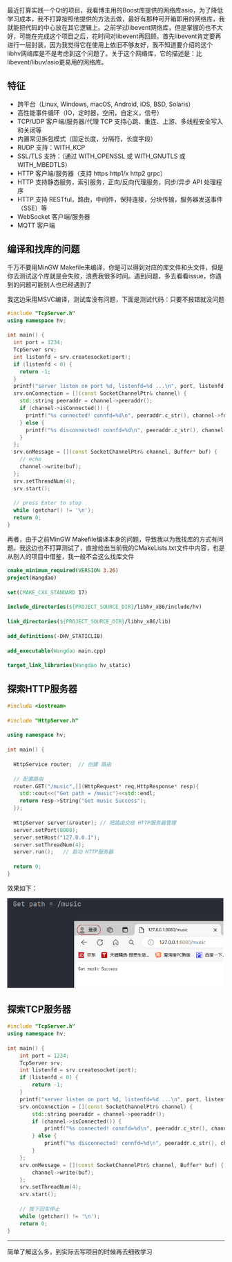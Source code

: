 最近打算实践一个Qt的项目，我看博主用的Boost库提供的网络库asio，为了降低学习成本，我不打算按照他提供的方法去做，最好有那种可开箱即用的网络库，我就能把代码的中心放在其它逻辑上。之前学过libevent网络库，但是掌握的也不大好，可能在完成这个项目之后，花时间对libevent再回顾。首先libevent肯定要再进行一层封装，因为我觉得它在使用上依旧不够友好，我不知道要介绍的这个libhv网络库是不是考虑到这个问题了。关于这个网络库，它的描述是：比libevent/libuv/asio更易用的网络库。

## 特征

- 跨平台（Linux, Windows, macOS, Android, iOS, BSD, Solaris） 
- 高性能事件循环（IO，定时器，空闲，自定义，信号） 
- TCP/UDP 客户端/服务器/代理 TCP 支持心跳、重连、上游、多线程安全写入和关闭等
- 内置常见拆包模式（固定长度，分隔符，长度字段） 
- RUDP 支持：WITH_KCP 
- SSL/TLS 支持：（通过 WITH_OPENSSL 或 WITH_GNUTLS 或 WITH_MBEDTLS） 
- HTTP 客户端/服务器（支持 https http1/x http2 grpc） 
- HTTP 支持静态服务，索引服务，正向/反向代理服务，同步/异步 API 处理程序 
- HTTP 支持 RESTful，路由，中间件，保持连接，分块传输，服务器发送事件（SSE）等
- WebSocket 客户端/服务器 
- MQTT 客户端

## 编译和找库的问题

千万不要用MinGW Makefile来编译，你是可以得到对应的库文件和头文件，但是你去测试这个库就是会失败，浪费我很多时间。遇到问题，多去看看issue，你遇到的问题可能别人也已经遇到了

我这边采用MSVC编译，测试库没有问题，下面是测试代码：只要不报错就没问题

```c++
#include "TcpServer.h"
using namespace hv;

int main() {
  int port = 1234;
  TcpServer srv;
  int listenfd = srv.createsocket(port);
  if (listenfd < 0) {
    return -1;
  }
  printf("server listen on port %d, listenfd=%d ...\n", port, listenfd);
  srv.onConnection = [](const SocketChannelPtr& channel) {
    std::string peeraddr = channel->peeraddr();
    if (channel->isConnected()) {
      printf("%s connected! connfd=%d\n", peeraddr.c_str(), channel->fd());
    } else {
      printf("%s disconnected! connfd=%d\n", peeraddr.c_str(), channel->fd());
    }
  };
  srv.onMessage = [](const SocketChannelPtr& channel, Buffer* buf) {
    // echo
    channel->write(buf);
  };
  srv.setThreadNum(4);
  srv.start();

  // press Enter to stop
  while (getchar() != '\n');
  return 0;
}
```

再者，由于之前MinGW Makefile编译本身的问题，导致我以为我找库的方式有问题。我这边也不打算测试了，直接给出当前我的CMakeLists.txt文件中内容，也是从别人的项目中借鉴，我一般不会这么找库文件

```cmake
cmake_minimum_required(VERSION 3.26)
project(Wangdao)

set(CMAKE_CXX_STANDARD 17)

include_directories(${PROJECT_SOURCE_DIR}/libhv_x86/include/hv)

link_directories(${PROJECT_SOURCE_DIR}/libhv_x86/lib)

add_definitions(-DHV_STATICLIB)

add_executable(Wangdao main.cpp)

target_link_libraries(Wangdao hv_static)
```

## 探索HTTP服务器

```c++
#include <iostream>

#include "HttpServer.h"

using namespace hv;

int main() {

  HttpService router;  // 创建 路由

  // 配置路由
  router.GET("/music",[](HttpRequest* req,HttpResponse* resp){
    std::cout<<("Get path = /music")<<std::endl;
    return resp->String("Get music Success");
  });

  HttpServer server(&router); // 把路由交给 HTTP服务器管理
  server.setPort(8080);
  server.setHost("127.0.0.1");
  server.setThreadNum(4);
  server.run();   // 启动 HTTP服务器

  return 0;
}
```

效果如下：

![httpServer](./images/httpServer.png)

## 探索TCP服务器

```c++
#include "TcpServer.h"
using namespace hv;

int main() {
    int port = 1234;
    TcpServer srv;
    int listenfd = srv.createsocket(port);
    if (listenfd < 0) {
        return -1;
    }
    printf("server listen on port %d, listenfd=%d ...\n", port, listenfd);
    srv.onConnection = [](const SocketChannelPtr& channel) {
        std::string peeraddr = channel->peeraddr();
        if (channel->isConnected()) {
            printf("%s connected! connfd=%d\n", peeraddr.c_str(), channel->fd());
        } else {
            printf("%s disconnected! connfd=%d\n", peeraddr.c_str(), channel->fd());
        }
    };
    srv.onMessage = [](const SocketChannelPtr& channel, Buffer* buf) {
        channel->write(buf);
    };
    srv.setThreadNum(4);
    srv.start();

    // 按下回车停止
    while (getchar() != '\n');
    return 0;
}
```

------

简单了解这么多，到实际去写项目的时候再去细致学习

